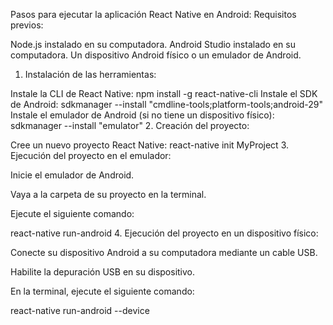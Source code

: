 Pasos para ejecutar la aplicación React Native en Android:
Requisitos previos:

Node.js instalado en su computadora.
Android Studio instalado en su computadora.
Un dispositivo Android físico o un emulador de Android.
1. Instalación de las herramientas:

Instale la CLI de React Native:
npm install -g react-native-cli
Instale el SDK de Android:
sdkmanager --install "cmdline-tools;platform-tools;android-29"
Instale el emulador de Android (si no tiene un dispositivo físico):
sdkmanager --install "emulator"
2. Creación del proyecto:

Cree un nuevo proyecto React Native:
react-native init MyProject
3. Ejecución del proyecto en el emulador:

Inicie el emulador de Android.

Vaya a la carpeta de su proyecto en la terminal.

Ejecute el siguiente comando:

react-native run-android
4. Ejecución del proyecto en un dispositivo físico:

Conecte su dispositivo Android a su computadora mediante un cable USB.

Habilite la depuración USB en su dispositivo.

En la terminal, ejecute el siguiente comando:

react-native run-android --device
